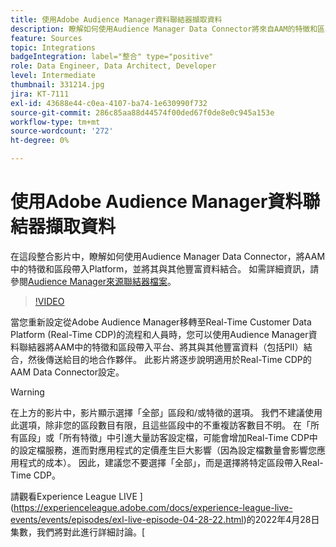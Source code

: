 ```yaml
---
title: 使用Adobe Audience Manager資料聯結器擷取資料
description: 瞭解如何使用Audience Manager Data Connector將來自AAM的特徵和區段帶入Platform，並將它們與其他豐富的資料結合。
feature: Sources
topic: Integrations
badgeIntegration: label="整合" type="positive"
role: Data Engineer, Data Architect, Developer
level: Intermediate
thumbnail: 331214.jpg
jira: KT-7111
exl-id: 43688e44-c0ea-4107-ba74-1e630990f732
source-git-commit: 286c85aa88d44574f00ded67f0de8e0c945a153e
workflow-type: tm+mt
source-wordcount: '272'
ht-degree: 0%

---
```


# 使用Adobe Audience Manager資料聯結器擷取資料

在這段整合影片中，瞭解如何使用Audience Manager Data Connector，將AAM中的特徵和區段帶入Platform，並將其與其他豐富資料結合。 如需詳細資訊，請參閱[Audience Manager來源聯結器檔案](https://experienceleague.adobe.com/docs/experience-platform/sources/connectors/adobe-applications/audience-manager.html)。

>[!VIDEO](https://video.tv.adobe.com/v/331214/?learn=on&enablevpops)

當您重新設定從Adobe Audience Manager移轉至Real-Time Customer Data Platform (Real-Time CDP)的流程和人員時，您可以使用Audience Manager資料聯結器將AAM中的特徵和區段帶入平台、將其與其他豐富資料（包括PII）結合，然後傳送給目的地合作夥伴。 此影片將逐步說明適用於Real-Time CDP的AAM Data Connector設定。

>[!WARNING]
>
>在上方的影片中，影片顯示選擇「全部」區段和/或特徵的選項。 我們不建議使用此選項，除非您的區段數目有限，且這些區段中的不重複訪客數目不明。 在「所有區段」或「所有特徵」中引進大量訪客設定檔，可能會增加Real-Time CDP中的設定檔服務，進而對應用程式的定價產生巨大影響（因為設定檔數量會影響您應用程式的成本）。 因此，建議您不要選擇「全部」，而是選擇將特定區段帶入Real-Time CDP。
>
>請觀看Experience League LIVE ](https://experienceleague.adobe.com/docs/experience-league-live-events/events/episodes/exl-live-episode-04-28-22.html)的2022年4月28日集數，我們將對此進行詳細討論。[
